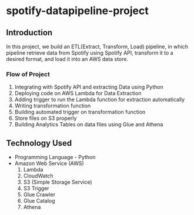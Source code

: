 # spotify-datapipeline-project

## Introduction
In this project, we build an ETL(Extract, Transform, Load) pipeline, in which pipeline retrieve data from Spotify using Spotify API, transform it to a desired format, and load it into an AWS data store.
### Flow of Project
1) Integrating with Spotify API and extracting Data using Python
2) Deploying code on AWS Lambda for Data Extraction
3) Adding trigger to run the Lambda function for extraction automatically
4) Writing transformation function
5) Building automated trigger on transformation function
6) Store files on S3 properly
7) Building Analytics Tables on data files using Glue and Athena

## Technology Used
* Programming Language - Python
* Amazon Web Service (AWS)
  1) Lambda
  2) CloudWatch
  3) S3 (Simple Storage Service)
  4) S3 Trigger
  5) Glue Crawler
  6) Glue Catalog
  7) Athena
